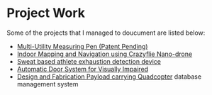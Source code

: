 # Project Work
Some of the projects that I managed to doucument are listed below:

- [Multi-Utility Measuring Pen (Patent Pending)](mum_pen/mum_pen.md)
- [Indoor Mapping and Navigation using Crazyflie Nano-drone](crazyflie/crazyflie.md)
- [Sweat based athlete exhaustion detection device](athelete.md)
- [Automatic Door System for Visually Impaired](autodoor.md)
- [Design and Fabrication Payload carrying Quadcopter](quadcopter.md)
database management system
